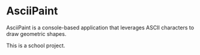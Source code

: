 # AsciiPaint

AsciiPaint is a console-based application that leverages ASCII characters to draw geometric shapes.

This is a school project.
